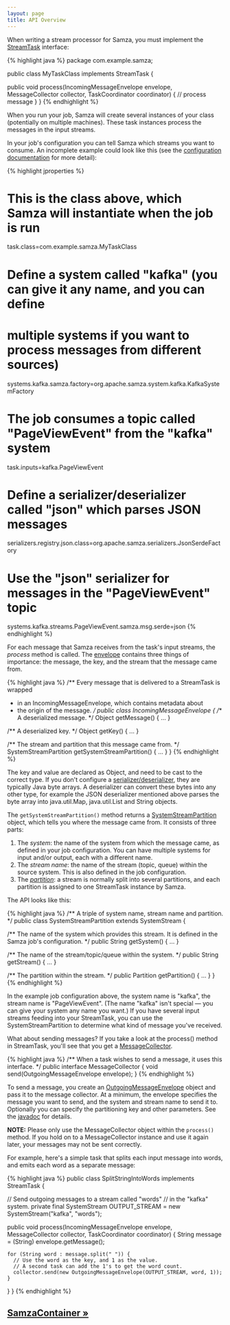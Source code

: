 ```yaml
---
layout: page
title: API Overview
---
```

<!--
   Licensed to the Apache Software Foundation (ASF) under one or more
   contributor license agreements.  See the NOTICE file distributed with
   this work for additional information regarding copyright ownership.
   The ASF licenses this file to You under the Apache License, Version 2.0
   (the "License"); you may not use this file except in compliance with
   the License.  You may obtain a copy of the License at

       http://www.apache.org/licenses/LICENSE-2.0

   Unless required by applicable law or agreed to in writing, software
   distributed under the License is distributed on an "AS IS" BASIS,
   WITHOUT WARRANTIES OR CONDITIONS OF ANY KIND, either express or implied.
   See the License for the specific language governing permissions and
   limitations under the License.
-->

When writing a stream processor for Samza, you must implement the [StreamTask](javadocs/org/apache/samza/task/StreamTask.html) interface:

{% highlight java %}
package com.example.samza;

public class MyTaskClass implements StreamTask {

  public void process(IncomingMessageEnvelope envelope,
                      MessageCollector collector,
                      TaskCoordinator coordinator) {
    // process message
  }
}
{% endhighlight %}

When you run your job, Samza will create several instances of your class (potentially on multiple machines). These task instances process the messages in the input streams.

In your job's configuration you can tell Samza which streams you want to consume. An incomplete example could look like this (see the [configuration documentation](../jobs/configuration.html) for more detail):

{% highlight jproperties %}
# This is the class above, which Samza will instantiate when the job is run
task.class=com.example.samza.MyTaskClass

# Define a system called "kafka" (you can give it any name, and you can define
# multiple systems if you want to process messages from different sources)
systems.kafka.samza.factory=org.apache.samza.system.kafka.KafkaSystemFactory

# The job consumes a topic called "PageViewEvent" from the "kafka" system
task.inputs=kafka.PageViewEvent

# Define a serializer/deserializer called "json" which parses JSON messages
serializers.registry.json.class=org.apache.samza.serializers.JsonSerdeFactory

# Use the "json" serializer for messages in the "PageViewEvent" topic
systems.kafka.streams.PageViewEvent.samza.msg.serde=json
{% endhighlight %}

For each message that Samza receives from the task's input streams, the *process* method is called. The [envelope](javadocs/org/apache/samza/system/IncomingMessageEnvelope.html) contains three things of importance: the message, the key, and the stream that the message came from.

{% highlight java %}
/** Every message that is delivered to a StreamTask is wrapped
 * in an IncomingMessageEnvelope, which contains metadata about
 * the origin of the message. */
public class IncomingMessageEnvelope {
  /** A deserialized message. */
  Object getMessage() { ... }

  /** A deserialized key. */
  Object getKey() { ... }

  /** The stream and partition that this message came from. */
  SystemStreamPartition getSystemStreamPartition() { ... }
}
{% endhighlight %}

The key and value are declared as Object, and need to be cast to the correct type. If you don't configure a [serializer/deserializer](../container/serialization.html), they are typically Java byte arrays. A deserializer can convert these bytes into any other type, for example the JSON deserializer mentioned above parses the byte array into java.util.Map, java.util.List and String objects.

The `getSystemStreamPartition()` method returns a [SystemStreamPartition](javadocs/org/apache/samza/system/SystemStreamPartition.html) object, which tells you where the message came from. It consists of three parts:

1. The *system*: the name of the system from which the message came, as defined in your job configuration. You can have multiple systems for input and/or output, each with a different name.
2. The *stream name*: the name of the stream (topic, queue) within the source system. This is also defined in the job configuration.
3. The [*partition*](javadocs/org/apache/samza/Partition.html): a stream is normally split into several partitions, and each partition is assigned to one StreamTask instance by Samza.

The API looks like this:

{% highlight java %}
/** A triple of system name, stream name and partition. */
public class SystemStreamPartition extends SystemStream {

  /** The name of the system which provides this stream. It is
      defined in the Samza job's configuration. */
  public String getSystem() { ... }

  /** The name of the stream/topic/queue within the system. */
  public String getStream() { ... }

  /** The partition within the stream. */
  public Partition getPartition() { ... }
}
{% endhighlight %}

In the example job configuration above, the system name is "kafka", the stream name is "PageViewEvent". (The name "kafka" isn't special &mdash; you can give your system any name you want.) If you have several input streams feeding into your StreamTask, you can use the SystemStreamPartition to determine what kind of message you've received.

What about sending messages? If you take a look at the process() method in StreamTask, you'll see that you get a [MessageCollector](javadocs/org/apache/samza/task/MessageCollector.html).

{% highlight java %}
/** When a task wishes to send a message, it uses this interface. */
public interface MessageCollector {
  void send(OutgoingMessageEnvelope envelope);
}
{% endhighlight %}

To send a message, you create an [OutgoingMessageEnvelope](javadocs/org/apache/samza/system/OutgoingMessageEnvelope.html) object and pass it to the message collector. At a minimum, the envelope specifies the message you want to send, and the system and stream name to send it to. Optionally you can specify the partitioning key and other parameters. See the [javadoc](javadocs/org/apache/samza/system/OutgoingMessageEnvelope.html) for details.

**NOTE:** Please only use the MessageCollector object within the `process()` method. If you hold on to a MessageCollector instance and use it again later, your messages may not be sent correctly.

For example, here's a simple task that splits each input message into words, and emits each word as a separate message:

{% highlight java %}
public class SplitStringIntoWords implements StreamTask {

  // Send outgoing messages to a stream called "words"
  // in the "kafka" system.
  private final SystemStream OUTPUT_STREAM =
    new SystemStream("kafka", "words");

  public void process(IncomingMessageEnvelope envelope,
                      MessageCollector collector,
                      TaskCoordinator coordinator) {
    String message = (String) envelope.getMessage();

    for (String word : message.split(" ")) {
      // Use the word as the key, and 1 as the value.
      // A second task can add the 1's to get the word count.
      collector.send(new OutgoingMessageEnvelope(OUTPUT_STREAM, word, 1));
    }
  }
}
{% endhighlight %}

## [SamzaContainer &raquo;](../container/samza-container.html)
